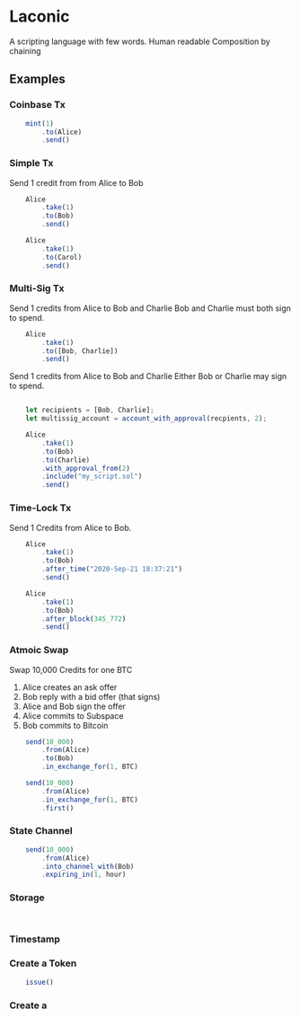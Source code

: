 # Laconic

A scripting language with few words.
Human readable
Composition by chaining

## Examples

### Coinbase Tx


```typescript
    mint(1)
        .to(Alice)
        .send()

```

### Simple Tx

Send 1 credit from from Alice to Bob

```typescript
    Alice
        .take(1)
        .to(Bob)
        .send()

    Alice
        .take(1)
        .to(Carol)
        .send()
```
### Multi-Sig Tx

Send 1 credits from Alice to Bob and Charlie
Bob and Charlie must both sign to spend.

```typescript
    Alice
        .take(1)
        .to([Bob, Charlie])
        .send()
```

Send 1 credits from Alice to Bob and Charlie
Either Bob or Charlie may sign to spend.



```typescript

    let recipients = [Bob, Charlie];
    let multissig_account = account_with_approval(recpients, 2);

    Alice
        .take(1)
        .to(Bob)
        .to(Charlie)
        .with_approval_from(2)
        .include("my_script.sol")
        .send()
```

### Time-Lock Tx

Send 1 Credits from Alice to Bob.

```typescript
    Alice
        .take(1)
        .to(Bob)
        .after_time("2020-Sep-21 18:37:21")
        .send()
```

```typescript
    Alice
        .take(1)
        .to(Bob)
        .after_block(345_772)
        .send()
```

### Atmoic Swap
    
Swap 10,000 Credits for one BTC

1. Alice creates an ask offer
2. Bob reply with a bid offer (that signs)
3. Alice and Bob sign the offer
4. Alice commits to Subspace
5. Bob commits to Bitcoin

```typescript
    send(10_000)
        .from(Alice)
        .to(Bob)
        .in_exchange_for(1, BTC)
```

```typescript
    send(10_000)
        .from(Alice)
        .in_exchange_for(1, BTC)
        .first()
```

### State Channel

```typescript
    send(10_000)
        .from(Alice)
        .into_channel_with(Bob)
        .expiring_in(1, hour)
```

### Storage

```typescript
    

```

### Timestamp

### Create a Token

```typescript
    issue()

```

### Create a 